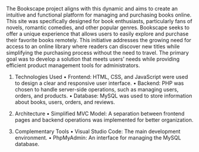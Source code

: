 The Bookscape project aligns with this dynamic and aims to create an intuitive and functional platform for managing and purchasing books online.
This site was specifically designed for book enthusiasts, particularly fans of novels, romantic comedies, and other popular genres.
Bookscape seeks to offer a unique experience that allows users to easily explore and purchase their favorite books remotely. This initiative addresses the growing need for access to an online library where readers can discover new titles while simplifying the purchasing process without the need to travel.
The primary goal was to develop a solution that meets users’ needs while providing efficient product management tools for administrators.

1. Technologies Used
	•	Frontend: HTML, CSS, and JavaScript were used to design a clear and responsive user interface.
	•	Backend: PHP was chosen to handle server-side operations, such as managing users, orders, and products.
	•	Database: MySQL was used to store information about books, users, orders, and reviews.

2. Architecture
	•	Simplified MVC Model: A separation between frontend pages and backend operations was implemented for better organization.

3. Complementary Tools
	•	Visual Studio Code: The main development environment.
	•	PhpMyAdmin: An interface for managing the MySQL database.
